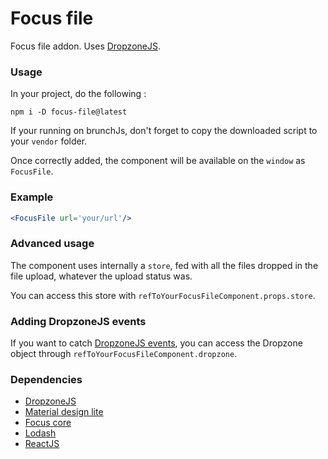 Focus file
=====================

Focus file addon. Uses [DropzoneJS](http://www.dropzonejs.com/).

### Usage

In your project, do the following :
```
npm i -D focus-file@latest
```

If your running on brunchJs, don't forget to copy the downloaded script to your `vendor` folder.

Once correctly added, the component will be available on the `window` as `FocusFile`.

### Example

```jsx
<FocusFile url='your/url'/>
```

### Advanced usage

The component uses internally a `store`, fed with all the files dropped in the file upload, whatever the upload status was.

You can access this store with `refToYourFocusFileComponent.props.store`.

### Adding DropzoneJS events

If you want to catch [DropzoneJS events](http://www.dropzonejs.com/#events), you can access the Dropzone object through `refToYourFocusFileComponent.dropzone`.

### Dependencies

* [DropzoneJS](http://www.dropzonejs.com)
* [Material design lite](http://www.getmdl.io/)
* [Focus core](https://github.com/KleeGroup/focus-core)
* [Lodash](https://lodash.com)
* [ReactJS](https://facebook.github.io/react/)
